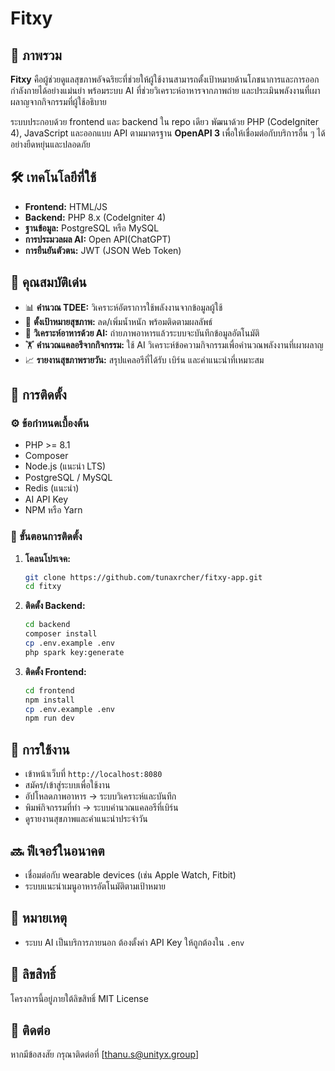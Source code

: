 # Fitxy

## 🎯 ภาพรวม

**Fitxy** คือผู้ช่วยดูแลสุขภาพอัจฉริยะที่ช่วยให้ผู้ใช้งานสามารถตั้งเป้าหมายด้านโภชนาการและการออกกำลังกายได้อย่างแม่นยำ พร้อมระบบ AI ที่ช่วยวิเคราะห์อาหารจากภาพถ่าย และประเมินพลังงานที่เผาผลาญจากกิจกรรมที่ผู้ใช้อธิบาย

ระบบประกอบด้วย frontend และ backend ใน repo เดียว พัฒนาด้วย PHP (CodeIgniter 4), JavaScript และออกแบบ API ตามมาตรฐาน **OpenAPI 3** เพื่อให้เชื่อมต่อกับบริการอื่น ๆ ได้อย่างยืดหยุ่นและปลอดภัย

## 🛠️ เทคโนโลยีที่ใช้

- **Frontend:** HTML/JS
- **Backend:** PHP 8.x (CodeIgniter 4)
- **ฐานข้อมูล:** PostgreSQL หรือ MySQL
- **การประมวลผล AI:** Open API(ChatGPT)
- **การยืนยันตัวตน:** JWT (JSON Web Token)

## 🚀 คุณสมบัติเด่น

- 📊 **คำนวณ TDEE:** วิเคราะห์อัตราการใช้พลังงานจากข้อมูลผู้ใช้
- 🎯 **ตั้งเป้าหมายสุขภาพ:** ลด/เพิ่มน้ำหนัก พร้อมติดตามผลลัพธ์
- 🍱 **วิเคราะห์อาหารด้วย AI:** ถ่ายภาพอาหารแล้วระบบจะบันทึกข้อมูลอัตโนมัติ
- 🏋️ **คำนวณแคลอรีจากกิจกรรม:** ใช้ AI วิเคราะห์ข้อความกิจกรรมเพื่อคำนวณพลังงานที่เผาผลาญ
- 📈 **รายงานสุขภาพรายวัน:** สรุปแคลอรีที่ได้รับ เบิร์น และคำแนะนำที่เหมาะสม

## 🔧 การติดตั้ง

### ⚙️ ข้อกำหนดเบื้องต้น

- PHP >= 8.1
- Composer
- Node.js (แนะนำ LTS)
- PostgreSQL / MySQL
- Redis (แนะนำ)
- AI API Key
- NPM หรือ Yarn

### 📌 ขั้นตอนการติดตั้ง

1. **โคลนโปรเจค:**
   ```bash
   git clone https://github.com/tunaxrcher/fitxy-app.git
   cd fitxy
   ```

2. **ติดตั้ง Backend:**
   ```bash
   cd backend
   composer install
   cp .env.example .env
   php spark key:generate
   ```

3. **ติดตั้ง Frontend:**
   ```bash
   cd frontend
   npm install
   cp .env.example .env
   npm run dev
   ```

## 📌 การใช้งาน

- เข้าหน้าเว็บที่ `http://localhost:8080`
- สมัคร/เข้าสู่ระบบเพื่อใช้งาน
- อัปโหลดภาพอาหาร → ระบบวิเคราะห์และบันทึก
- พิมพ์กิจกรรมที่ทำ → ระบบคำนวณแคลอรีที่เบิร์น
- ดูรายงานสุขภาพและคำแนะนำประจำวัน

## 🔜 ฟีเจอร์ในอนาคต

- เชื่อมต่อกับ wearable devices (เช่น Apple Watch, Fitbit)
- ระบบแนะนำเมนูอาหารอัตโนมัติตามเป้าหมาย

## 📢 หมายเหตุ

- ระบบ AI เป็นบริการภายนอก ต้องตั้งค่า API Key ให้ถูกต้องใน `.env`

## 📜 ลิขสิทธิ์

โครงการนี้อยู่ภายใต้ลิขสิทธิ์ MIT License

## 📧 ติดต่อ

หากมีข้อสงสัย กรุณาติดต่อที่ [thanu.s@unityx.group]

